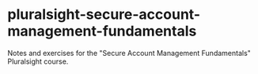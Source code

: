 # pluralsight-secure-account-management-fundamentals
Notes and exercises for the "Secure Account Management Fundamentals" Pluralsight course.

